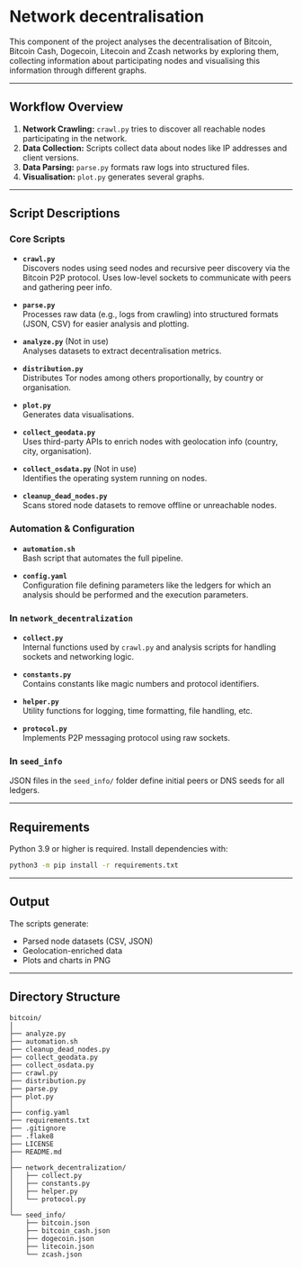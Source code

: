 # Network decentralisation

This component of the project analyses the decentralisation of Bitcoin, Bitcoin Cash, Dogecoin, Litecoin and Zcash networks by exploring them, collecting information about participating nodes and visualising this information through different graphs.

---

## Workflow Overview

1. **Network Crawling:** `crawl.py` tries to discover all reachable nodes participating in the network.
2. **Data Collection:** Scripts collect data about nodes like IP addresses and client versions.
3. **Data Parsing:** `parse.py` formats raw logs into structured files.
4. **Visualisation:** `plot.py` generates several graphs.

---

## Script Descriptions

### Core Scripts

- **`crawl.py`**  
  Discovers nodes using seed nodes and recursive peer discovery via the Bitcoin P2P protocol. Uses low-level sockets to communicate with peers and gathering peer info.

- **`parse.py`**  
  Processes raw data (e.g., logs from crawling) into structured formats (JSON, CSV) for easier analysis and plotting.

- **`analyze.py`** (Not in use)  
  Analyses datasets to extract decentralisation metrics.

- **`distribution.py`**  
  Distributes Tor nodes among others proportionally, by country or organisation.

- **`plot.py`**  
  Generates data visualisations.

- **`collect_geodata.py`**  
  Uses third-party APIs to enrich nodes with geolocation info (country, city, organisation).

- **`collect_osdata.py`** (Not in use)  
  Identifies the operating system running on nodes.

- **`cleanup_dead_nodes.py`**  
  Scans stored node datasets to remove offline or unreachable nodes.

### Automation & Configuration

- **`automation.sh`**  
  Bash script that automates the full pipeline.

- **`config.yaml`**  
  Configuration file defining parameters like the ledgers for which an analysis should be performed and the execution parameters.


### In `network_decentralization`

- **`collect.py`**  
  Internal functions used by `crawl.py` and analysis scripts for handling sockets and networking logic.

- **`constants.py`**  
  Contains constants like magic numbers and protocol identifiers.

- **`helper.py`**  
  Utility functions for logging, time formatting, file handling, etc.

- **`protocol.py`**  
  Implements P2P messaging protocol using raw sockets.


### In `seed_info`

JSON files in the `seed_info/` folder define initial peers or DNS seeds for all ledgers.

---

## Requirements

Python 3.9 or higher is required.
Install dependencies with:

```bash
python3 -m pip install -r requirements.txt
```

---

## Output

The scripts generate:
- Parsed node datasets (CSV, JSON)
- Geolocation-enriched data
- Plots and charts in PNG

---

## Directory Structure

```
bitcoin/
│
├── analyze.py
├── automation.sh
├── cleanup_dead_nodes.py
├── collect_geodata.py
├── collect_osdata.py
├── crawl.py
├── distribution.py
├── parse.py
├── plot.py
│
├── config.yaml
├── requirements.txt
├── .gitignore
├── .flake8
├── LICENSE
├── README.md
│
├── network_decentralization/
│   ├── collect.py
│   ├── constants.py
│   ├── helper.py
│   └── protocol.py
│
└── seed_info/
    ├── bitcoin.json
    ├── bitcoin_cash.json
    ├── dogecoin.json
    ├── litecoin.json
    └── zcash.json
```
